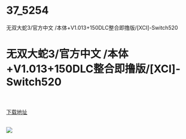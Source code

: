# 37_5254
无双大蛇3/官方中文 /本体+V1.013+150DLC整合即撸版/[XCI]-Switch520
# 无双大蛇3/官方中文 /本体+V1.013+150DLC整合即撸版/[XCI]-Switch520
 <br/></br>
[下载地址](https://www.switch520.cc/article/5254 "下载地址")
<br/></br>

<p><strong><img src="https://ae01.alicdn.com/kf/U9fe6f487f17a4c6b89c5951dcac9ac0cU.jpg"></strong></p>
<p>&nbsp;</p>
